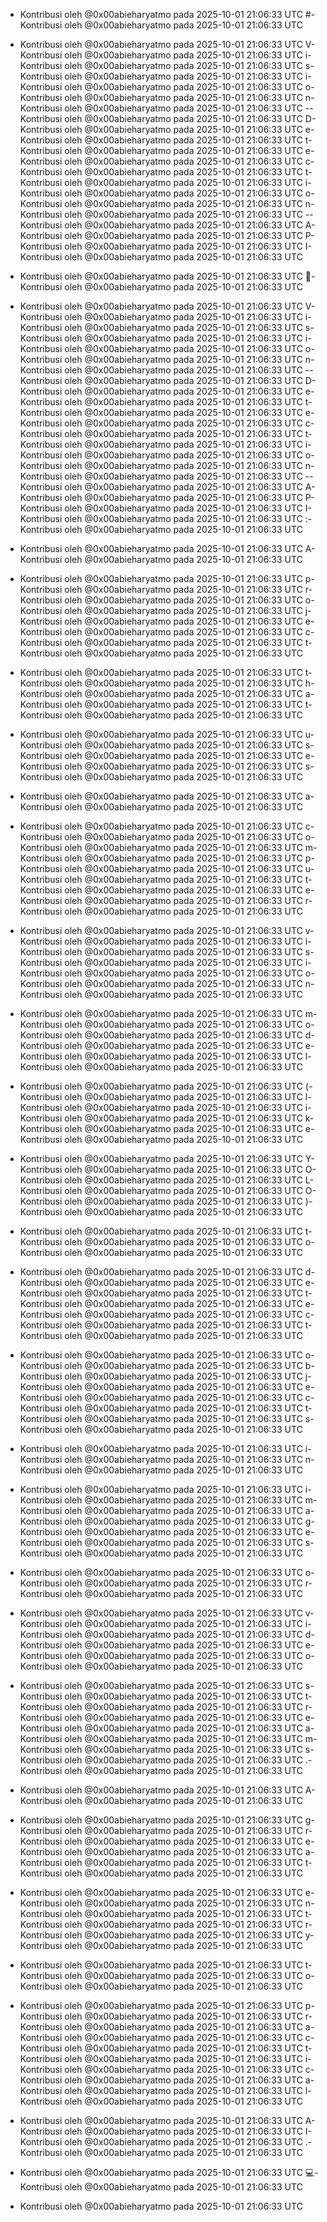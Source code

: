 - Kontribusi oleh @0x00abieharyatmo pada 2025-10-01 21:06:33 UTC
#- Kontribusi oleh @0x00abieharyatmo pada 2025-10-01 21:06:33 UTC
 - Kontribusi oleh @0x00abieharyatmo pada 2025-10-01 21:06:33 UTC
V- Kontribusi oleh @0x00abieharyatmo pada 2025-10-01 21:06:33 UTC
i- Kontribusi oleh @0x00abieharyatmo pada 2025-10-01 21:06:33 UTC
s- Kontribusi oleh @0x00abieharyatmo pada 2025-10-01 21:06:33 UTC
i- Kontribusi oleh @0x00abieharyatmo pada 2025-10-01 21:06:33 UTC
o- Kontribusi oleh @0x00abieharyatmo pada 2025-10-01 21:06:33 UTC
n- Kontribusi oleh @0x00abieharyatmo pada 2025-10-01 21:06:33 UTC
-- Kontribusi oleh @0x00abieharyatmo pada 2025-10-01 21:06:33 UTC
D- Kontribusi oleh @0x00abieharyatmo pada 2025-10-01 21:06:33 UTC
e- Kontribusi oleh @0x00abieharyatmo pada 2025-10-01 21:06:33 UTC
t- Kontribusi oleh @0x00abieharyatmo pada 2025-10-01 21:06:33 UTC
e- Kontribusi oleh @0x00abieharyatmo pada 2025-10-01 21:06:33 UTC
c- Kontribusi oleh @0x00abieharyatmo pada 2025-10-01 21:06:33 UTC
t- Kontribusi oleh @0x00abieharyatmo pada 2025-10-01 21:06:33 UTC
i- Kontribusi oleh @0x00abieharyatmo pada 2025-10-01 21:06:33 UTC
o- Kontribusi oleh @0x00abieharyatmo pada 2025-10-01 21:06:33 UTC
n- Kontribusi oleh @0x00abieharyatmo pada 2025-10-01 21:06:33 UTC
-- Kontribusi oleh @0x00abieharyatmo pada 2025-10-01 21:06:33 UTC
A- Kontribusi oleh @0x00abieharyatmo pada 2025-10-01 21:06:33 UTC
P- Kontribusi oleh @0x00abieharyatmo pada 2025-10-01 21:06:33 UTC
I- Kontribusi oleh @0x00abieharyatmo pada 2025-10-01 21:06:33 UTC

- Kontribusi oleh @0x00abieharyatmo pada 2025-10-01 21:06:33 UTC
🚗- Kontribusi oleh @0x00abieharyatmo pada 2025-10-01 21:06:33 UTC
 - Kontribusi oleh @0x00abieharyatmo pada 2025-10-01 21:06:33 UTC
V- Kontribusi oleh @0x00abieharyatmo pada 2025-10-01 21:06:33 UTC
i- Kontribusi oleh @0x00abieharyatmo pada 2025-10-01 21:06:33 UTC
s- Kontribusi oleh @0x00abieharyatmo pada 2025-10-01 21:06:33 UTC
i- Kontribusi oleh @0x00abieharyatmo pada 2025-10-01 21:06:33 UTC
o- Kontribusi oleh @0x00abieharyatmo pada 2025-10-01 21:06:33 UTC
n- Kontribusi oleh @0x00abieharyatmo pada 2025-10-01 21:06:33 UTC
-- Kontribusi oleh @0x00abieharyatmo pada 2025-10-01 21:06:33 UTC
D- Kontribusi oleh @0x00abieharyatmo pada 2025-10-01 21:06:33 UTC
e- Kontribusi oleh @0x00abieharyatmo pada 2025-10-01 21:06:33 UTC
t- Kontribusi oleh @0x00abieharyatmo pada 2025-10-01 21:06:33 UTC
e- Kontribusi oleh @0x00abieharyatmo pada 2025-10-01 21:06:33 UTC
c- Kontribusi oleh @0x00abieharyatmo pada 2025-10-01 21:06:33 UTC
t- Kontribusi oleh @0x00abieharyatmo pada 2025-10-01 21:06:33 UTC
i- Kontribusi oleh @0x00abieharyatmo pada 2025-10-01 21:06:33 UTC
o- Kontribusi oleh @0x00abieharyatmo pada 2025-10-01 21:06:33 UTC
n- Kontribusi oleh @0x00abieharyatmo pada 2025-10-01 21:06:33 UTC
-- Kontribusi oleh @0x00abieharyatmo pada 2025-10-01 21:06:33 UTC
A- Kontribusi oleh @0x00abieharyatmo pada 2025-10-01 21:06:33 UTC
P- Kontribusi oleh @0x00abieharyatmo pada 2025-10-01 21:06:33 UTC
I- Kontribusi oleh @0x00abieharyatmo pada 2025-10-01 21:06:33 UTC
:- Kontribusi oleh @0x00abieharyatmo pada 2025-10-01 21:06:33 UTC
 - Kontribusi oleh @0x00abieharyatmo pada 2025-10-01 21:06:33 UTC
A- Kontribusi oleh @0x00abieharyatmo pada 2025-10-01 21:06:33 UTC
 - Kontribusi oleh @0x00abieharyatmo pada 2025-10-01 21:06:33 UTC
p- Kontribusi oleh @0x00abieharyatmo pada 2025-10-01 21:06:33 UTC
r- Kontribusi oleh @0x00abieharyatmo pada 2025-10-01 21:06:33 UTC
o- Kontribusi oleh @0x00abieharyatmo pada 2025-10-01 21:06:33 UTC
j- Kontribusi oleh @0x00abieharyatmo pada 2025-10-01 21:06:33 UTC
e- Kontribusi oleh @0x00abieharyatmo pada 2025-10-01 21:06:33 UTC
c- Kontribusi oleh @0x00abieharyatmo pada 2025-10-01 21:06:33 UTC
t- Kontribusi oleh @0x00abieharyatmo pada 2025-10-01 21:06:33 UTC
 - Kontribusi oleh @0x00abieharyatmo pada 2025-10-01 21:06:33 UTC
t- Kontribusi oleh @0x00abieharyatmo pada 2025-10-01 21:06:33 UTC
h- Kontribusi oleh @0x00abieharyatmo pada 2025-10-01 21:06:33 UTC
a- Kontribusi oleh @0x00abieharyatmo pada 2025-10-01 21:06:33 UTC
t- Kontribusi oleh @0x00abieharyatmo pada 2025-10-01 21:06:33 UTC
 - Kontribusi oleh @0x00abieharyatmo pada 2025-10-01 21:06:33 UTC
u- Kontribusi oleh @0x00abieharyatmo pada 2025-10-01 21:06:33 UTC
s- Kontribusi oleh @0x00abieharyatmo pada 2025-10-01 21:06:33 UTC
e- Kontribusi oleh @0x00abieharyatmo pada 2025-10-01 21:06:33 UTC
s- Kontribusi oleh @0x00abieharyatmo pada 2025-10-01 21:06:33 UTC
 - Kontribusi oleh @0x00abieharyatmo pada 2025-10-01 21:06:33 UTC
a- Kontribusi oleh @0x00abieharyatmo pada 2025-10-01 21:06:33 UTC
 - Kontribusi oleh @0x00abieharyatmo pada 2025-10-01 21:06:33 UTC
c- Kontribusi oleh @0x00abieharyatmo pada 2025-10-01 21:06:33 UTC
o- Kontribusi oleh @0x00abieharyatmo pada 2025-10-01 21:06:33 UTC
m- Kontribusi oleh @0x00abieharyatmo pada 2025-10-01 21:06:33 UTC
p- Kontribusi oleh @0x00abieharyatmo pada 2025-10-01 21:06:33 UTC
u- Kontribusi oleh @0x00abieharyatmo pada 2025-10-01 21:06:33 UTC
t- Kontribusi oleh @0x00abieharyatmo pada 2025-10-01 21:06:33 UTC
e- Kontribusi oleh @0x00abieharyatmo pada 2025-10-01 21:06:33 UTC
r- Kontribusi oleh @0x00abieharyatmo pada 2025-10-01 21:06:33 UTC
 - Kontribusi oleh @0x00abieharyatmo pada 2025-10-01 21:06:33 UTC
v- Kontribusi oleh @0x00abieharyatmo pada 2025-10-01 21:06:33 UTC
i- Kontribusi oleh @0x00abieharyatmo pada 2025-10-01 21:06:33 UTC
s- Kontribusi oleh @0x00abieharyatmo pada 2025-10-01 21:06:33 UTC
i- Kontribusi oleh @0x00abieharyatmo pada 2025-10-01 21:06:33 UTC
o- Kontribusi oleh @0x00abieharyatmo pada 2025-10-01 21:06:33 UTC
n- Kontribusi oleh @0x00abieharyatmo pada 2025-10-01 21:06:33 UTC
 - Kontribusi oleh @0x00abieharyatmo pada 2025-10-01 21:06:33 UTC
m- Kontribusi oleh @0x00abieharyatmo pada 2025-10-01 21:06:33 UTC
o- Kontribusi oleh @0x00abieharyatmo pada 2025-10-01 21:06:33 UTC
d- Kontribusi oleh @0x00abieharyatmo pada 2025-10-01 21:06:33 UTC
e- Kontribusi oleh @0x00abieharyatmo pada 2025-10-01 21:06:33 UTC
l- Kontribusi oleh @0x00abieharyatmo pada 2025-10-01 21:06:33 UTC
 - Kontribusi oleh @0x00abieharyatmo pada 2025-10-01 21:06:33 UTC
(- Kontribusi oleh @0x00abieharyatmo pada 2025-10-01 21:06:33 UTC
l- Kontribusi oleh @0x00abieharyatmo pada 2025-10-01 21:06:33 UTC
i- Kontribusi oleh @0x00abieharyatmo pada 2025-10-01 21:06:33 UTC
k- Kontribusi oleh @0x00abieharyatmo pada 2025-10-01 21:06:33 UTC
e- Kontribusi oleh @0x00abieharyatmo pada 2025-10-01 21:06:33 UTC
 - Kontribusi oleh @0x00abieharyatmo pada 2025-10-01 21:06:33 UTC
Y- Kontribusi oleh @0x00abieharyatmo pada 2025-10-01 21:06:33 UTC
O- Kontribusi oleh @0x00abieharyatmo pada 2025-10-01 21:06:33 UTC
L- Kontribusi oleh @0x00abieharyatmo pada 2025-10-01 21:06:33 UTC
O- Kontribusi oleh @0x00abieharyatmo pada 2025-10-01 21:06:33 UTC
)- Kontribusi oleh @0x00abieharyatmo pada 2025-10-01 21:06:33 UTC
 - Kontribusi oleh @0x00abieharyatmo pada 2025-10-01 21:06:33 UTC
t- Kontribusi oleh @0x00abieharyatmo pada 2025-10-01 21:06:33 UTC
o- Kontribusi oleh @0x00abieharyatmo pada 2025-10-01 21:06:33 UTC
 - Kontribusi oleh @0x00abieharyatmo pada 2025-10-01 21:06:33 UTC
d- Kontribusi oleh @0x00abieharyatmo pada 2025-10-01 21:06:33 UTC
e- Kontribusi oleh @0x00abieharyatmo pada 2025-10-01 21:06:33 UTC
t- Kontribusi oleh @0x00abieharyatmo pada 2025-10-01 21:06:33 UTC
e- Kontribusi oleh @0x00abieharyatmo pada 2025-10-01 21:06:33 UTC
c- Kontribusi oleh @0x00abieharyatmo pada 2025-10-01 21:06:33 UTC
t- Kontribusi oleh @0x00abieharyatmo pada 2025-10-01 21:06:33 UTC
 - Kontribusi oleh @0x00abieharyatmo pada 2025-10-01 21:06:33 UTC
o- Kontribusi oleh @0x00abieharyatmo pada 2025-10-01 21:06:33 UTC
b- Kontribusi oleh @0x00abieharyatmo pada 2025-10-01 21:06:33 UTC
j- Kontribusi oleh @0x00abieharyatmo pada 2025-10-01 21:06:33 UTC
e- Kontribusi oleh @0x00abieharyatmo pada 2025-10-01 21:06:33 UTC
c- Kontribusi oleh @0x00abieharyatmo pada 2025-10-01 21:06:33 UTC
t- Kontribusi oleh @0x00abieharyatmo pada 2025-10-01 21:06:33 UTC
s- Kontribusi oleh @0x00abieharyatmo pada 2025-10-01 21:06:33 UTC
 - Kontribusi oleh @0x00abieharyatmo pada 2025-10-01 21:06:33 UTC
i- Kontribusi oleh @0x00abieharyatmo pada 2025-10-01 21:06:33 UTC
n- Kontribusi oleh @0x00abieharyatmo pada 2025-10-01 21:06:33 UTC
 - Kontribusi oleh @0x00abieharyatmo pada 2025-10-01 21:06:33 UTC
i- Kontribusi oleh @0x00abieharyatmo pada 2025-10-01 21:06:33 UTC
m- Kontribusi oleh @0x00abieharyatmo pada 2025-10-01 21:06:33 UTC
a- Kontribusi oleh @0x00abieharyatmo pada 2025-10-01 21:06:33 UTC
g- Kontribusi oleh @0x00abieharyatmo pada 2025-10-01 21:06:33 UTC
e- Kontribusi oleh @0x00abieharyatmo pada 2025-10-01 21:06:33 UTC
s- Kontribusi oleh @0x00abieharyatmo pada 2025-10-01 21:06:33 UTC
 - Kontribusi oleh @0x00abieharyatmo pada 2025-10-01 21:06:33 UTC
o- Kontribusi oleh @0x00abieharyatmo pada 2025-10-01 21:06:33 UTC
r- Kontribusi oleh @0x00abieharyatmo pada 2025-10-01 21:06:33 UTC
 - Kontribusi oleh @0x00abieharyatmo pada 2025-10-01 21:06:33 UTC
v- Kontribusi oleh @0x00abieharyatmo pada 2025-10-01 21:06:33 UTC
i- Kontribusi oleh @0x00abieharyatmo pada 2025-10-01 21:06:33 UTC
d- Kontribusi oleh @0x00abieharyatmo pada 2025-10-01 21:06:33 UTC
e- Kontribusi oleh @0x00abieharyatmo pada 2025-10-01 21:06:33 UTC
o- Kontribusi oleh @0x00abieharyatmo pada 2025-10-01 21:06:33 UTC
 - Kontribusi oleh @0x00abieharyatmo pada 2025-10-01 21:06:33 UTC
s- Kontribusi oleh @0x00abieharyatmo pada 2025-10-01 21:06:33 UTC
t- Kontribusi oleh @0x00abieharyatmo pada 2025-10-01 21:06:33 UTC
r- Kontribusi oleh @0x00abieharyatmo pada 2025-10-01 21:06:33 UTC
e- Kontribusi oleh @0x00abieharyatmo pada 2025-10-01 21:06:33 UTC
a- Kontribusi oleh @0x00abieharyatmo pada 2025-10-01 21:06:33 UTC
m- Kontribusi oleh @0x00abieharyatmo pada 2025-10-01 21:06:33 UTC
s- Kontribusi oleh @0x00abieharyatmo pada 2025-10-01 21:06:33 UTC
.- Kontribusi oleh @0x00abieharyatmo pada 2025-10-01 21:06:33 UTC
 - Kontribusi oleh @0x00abieharyatmo pada 2025-10-01 21:06:33 UTC
A- Kontribusi oleh @0x00abieharyatmo pada 2025-10-01 21:06:33 UTC
 - Kontribusi oleh @0x00abieharyatmo pada 2025-10-01 21:06:33 UTC
g- Kontribusi oleh @0x00abieharyatmo pada 2025-10-01 21:06:33 UTC
r- Kontribusi oleh @0x00abieharyatmo pada 2025-10-01 21:06:33 UTC
e- Kontribusi oleh @0x00abieharyatmo pada 2025-10-01 21:06:33 UTC
a- Kontribusi oleh @0x00abieharyatmo pada 2025-10-01 21:06:33 UTC
t- Kontribusi oleh @0x00abieharyatmo pada 2025-10-01 21:06:33 UTC
 - Kontribusi oleh @0x00abieharyatmo pada 2025-10-01 21:06:33 UTC
e- Kontribusi oleh @0x00abieharyatmo pada 2025-10-01 21:06:33 UTC
n- Kontribusi oleh @0x00abieharyatmo pada 2025-10-01 21:06:33 UTC
t- Kontribusi oleh @0x00abieharyatmo pada 2025-10-01 21:06:33 UTC
r- Kontribusi oleh @0x00abieharyatmo pada 2025-10-01 21:06:33 UTC
y- Kontribusi oleh @0x00abieharyatmo pada 2025-10-01 21:06:33 UTC
 - Kontribusi oleh @0x00abieharyatmo pada 2025-10-01 21:06:33 UTC
t- Kontribusi oleh @0x00abieharyatmo pada 2025-10-01 21:06:33 UTC
o- Kontribusi oleh @0x00abieharyatmo pada 2025-10-01 21:06:33 UTC
 - Kontribusi oleh @0x00abieharyatmo pada 2025-10-01 21:06:33 UTC
p- Kontribusi oleh @0x00abieharyatmo pada 2025-10-01 21:06:33 UTC
r- Kontribusi oleh @0x00abieharyatmo pada 2025-10-01 21:06:33 UTC
a- Kontribusi oleh @0x00abieharyatmo pada 2025-10-01 21:06:33 UTC
c- Kontribusi oleh @0x00abieharyatmo pada 2025-10-01 21:06:33 UTC
t- Kontribusi oleh @0x00abieharyatmo pada 2025-10-01 21:06:33 UTC
i- Kontribusi oleh @0x00abieharyatmo pada 2025-10-01 21:06:33 UTC
c- Kontribusi oleh @0x00abieharyatmo pada 2025-10-01 21:06:33 UTC
a- Kontribusi oleh @0x00abieharyatmo pada 2025-10-01 21:06:33 UTC
l- Kontribusi oleh @0x00abieharyatmo pada 2025-10-01 21:06:33 UTC
 - Kontribusi oleh @0x00abieharyatmo pada 2025-10-01 21:06:33 UTC
A- Kontribusi oleh @0x00abieharyatmo pada 2025-10-01 21:06:33 UTC
I- Kontribusi oleh @0x00abieharyatmo pada 2025-10-01 21:06:33 UTC
.- Kontribusi oleh @0x00abieharyatmo pada 2025-10-01 21:06:33 UTC
 - Kontribusi oleh @0x00abieharyatmo pada 2025-10-01 21:06:33 UTC
💻- Kontribusi oleh @0x00abieharyatmo pada 2025-10-01 21:06:33 UTC

- Kontribusi oleh @0x00abieharyatmo pada 2025-10-01 21:06:33 UTC
